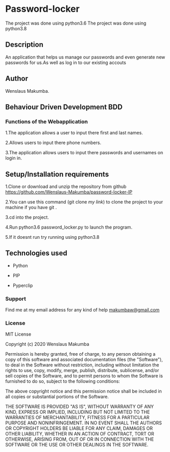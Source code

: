 # Password-locker
The project was done using python3.6
The project was done using python3.8

## Description
An application that helps us manage our passwords and even generate new passwords for us.As well as log in to our existing accouts


## Author
Wenslaus Makumba.
## Behaviour Driven Development BDD 
### Functions of the Webapplication
1.The application allows a user to input there first and last names.

2.Allows users to input there phone numbers.

3.The application allows users to input there passwords and usernames on login in.


## Setup/Installation requirements
1.Clone or download and unzip the repository from github
https://github.com/Wenslaus-Makumba/password-locker-IP

2.You can use this command (git clone *my link*) to clone the project to your machine if you have git .

3.cd into the project.

4.Run python3.6 password_locker.py to launch the program.

5.If it doesnt run try running using python3.8

## Technologies used
* Python

* PIP

* Pyperclip

### Support 

Find me at my email address for any kind of help
makumbaw@gmail.com
### License
 
MIT License

Copyright (c) 2020 Wenslaus Makumba

Permission is hereby granted, free of charge, to any person obtaining a copy
of this software and associated documentation files (the "Software"), to deal
in the Software without restriction, including without limitation the rights
to use, copy, modify, merge, publish, distribute, sublicense, and/or sell
copies of the Software, and to permit persons to whom the Software is
furnished to do so, subject to the following conditions:

The above copyright notice and this permission notice shall be included in all
copies or substantial portions of the Software.

THE SOFTWARE IS PROVIDED "AS IS", WITHOUT WARRANTY OF ANY KIND, EXPRESS OR
IMPLIED, INCLUDING BUT NOT LIMITED TO THE WARRANTIES OF MERCHANTABILITY,
FITNESS FOR A PARTICULAR PURPOSE AND NONINFRINGEMENT. IN NO EVENT SHALL THE
AUTHORS OR COPYRIGHT HOLDERS BE LIABLE FOR ANY CLAIM, DAMAGES OR OTHER
LIABILITY, WHETHER IN AN ACTION OF CONTRACT, TORT OR OTHERWISE, ARISING FROM,
OUT OF OR IN CONNECTION WITH THE SOFTWARE OR THE USE OR OTHER DEALINGS IN THE
SOFTWARE.
